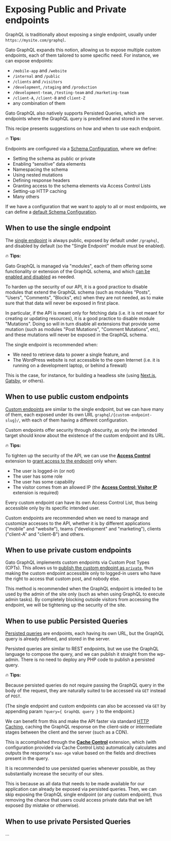 # Exposing Public and Private endpoints

GraphQL is traditionally about exposing a single endpoint, usually under `https://mysite.com/graphql`.

Gato GraphQL expands this notion, allowing us to expose multiple custom endpoints, each of them tailored to some specific need. For instance, we can expose endpoints:

- `/mobile-app` and `/website`
- `/internal` and `/public`
- `/clients` and `/visitors`
- `/development`, `/staging` and `/production`
- `/development-team`, `/testing-team` and `/marketing-team`
- `/client-A`, `/client-B` and `client-Z`
- any combination of them

Gato GraphQL also natively supports Persisted Queries, which are endpoints where the GraphQL query is predefined and stored in the server.

This recipe presents suggestions on how and when to use each endpoint.

<div class="doc-highlight" markdown=1>

🔥 **Tips:**

Endpoints are configured via a [Schema Configuration](https://gatographql.com/guides/use/creating-a-schema-configuration/), where we define:

- Setting the schema as public or private
- Enabling “sensitive” data elements
- Namespacing the schema
- Using nested mutations
- Defining response headers
- Granting access to the schema elements via Access Control Lists
- Setting-up HTTP caching
- Many others

If we have a configuration that we want to apply to all or most endpoints, we can define a [default Schema Configuration](https://gatographql.com/guides/config/defining-the-default-schema-configuration/).

</div>

## When to use the single endpoint

The [single endpoint](https://gatographql.com/guides/config/enabling-and-configuring-the-single-endpoint/) is always public, exposed by default under `/graphql`, and disabled by default (so the "Single Endpoint" module must be enabled).

<div class="doc-highlight" markdown=1>

🔥 **Tips:**

Gato GraphQL is managed via "modules", each of them offering some functionality or extension of the GraphQL schema, and which [can be enabled and disabled](https://gatographql.com/guides/config/browsing-enabling-and-disabling-modules/) as needed.

To harden up the security of our API, it is a good practice to disable modules that extend the GraphQL schema (such as modules "Posts", "Users", "Comments", "Blocks", etc) when they are not needed, as to make sure that that data will never be exposed in first place.

In particular, if the API is meant only for fetching data (i.e. it is not meant for creating or updating resources), it is a good practice to disable module "Mutations". Doing so will in turn disable all extensions that provide some mutation (such as modules "Post Mutations", "Comment Mutations", etc), and these mutations will never be exposed in the GraphQL schema.

</div>

The single endpoint is recommended when:

- We need to retrieve data to power a single feature, and
- The WordPress website is not accessible to the open Internet (i.e. it is running on a development laptop, or behind a firewall)

This is the case, for instance, for building a headless site (using [Next.js](https://nextjs.org/), [Gatsby](https://www.gatsbyjs.com/), or others).

## When to use public custom endpoints

[Custom endpoints](https://gatographql.com/guides/use/creating-a-custom-endpoint/) are similar to the single endpoint, but we can have many of them, each exposed under its own URL `graphql/{custom-endpoint-slug}/`, with each of them having a different configuration.

Custom endpoints offer security through obscurity, as only the intended target should know about the existence of the custom endpoint and its URL.

<div class="doc-highlight" markdown=1>

🔥 **Tips:**

To tighten up the security of the API, we can use the [**Access Control**](https://gatographql.com/extensions/access-control/) extension to [grant access to the endpoint](https://gatographql.com/guides/use/defining-access-control/) only when:

- The user is logged-in (or not)
- The user has some role
- The user has some capability
- The visitor comes from an allowed IP (the [**Access Control: Visitor IP**](https://gatographql.com/extensions/access-control-visitor-ip/) extension is required)

Every custom endpoint can have its own Access Control List, thus being accessible only by its specific intended user.

</div>

Custom endpoints are recommended when we need to manage and customize accesses to the API, whether it is by different applications ("mobile" and "website"), teams ("development" and "marketing"), clients ("client-A" and "client-B") and others.

## When to use private custom endpoints

Gato GraphQL implements custom endpoints via Custom Post Types (CPTs). This allows us to [publish the custom endpoint as `private`](https://gatographql.com/guides/special-features/public-private-and-password-protected-endpoints/#heading-private-endpoints), thus making the custom endpoint accessible only to logged-in users who have the right to access that custom post, and nobody else.

This method is recommended when the GraphQL endpoint is inteded to be used by the admin of the site only (such as when using GraphQL to execute admin tasks). By completely blocking outside visitors from accessing the endpoint, we will be tightening up the security of the site.

## When to use public Persisted Queries

[Persisted queries](https://gatographql.com/guides/use/creating-a-persisted-query/) are endpoints, each having its own URL, but the GraphQL query is already defined, and stored in the server.

Persisted queries are similar to REST endpoints, but we use the GraphQL language to compose the query, and we can publish it straight from the wp-admin. There is no need to deploy any PHP code to publish a persisted query.

<div class="doc-highlight" markdown=1>

🔥 **Tips:**

Because persisted queries do not require passing the GraphQL query in the body of the request, they are naturally suited to be accessed via `GET` instead of `POST`.

(The single endpoint and custom endpoints can also be accessed via `GET` by appending param `?query={ GraphQL query }` to the endpoint.)

We can benefit from this and make the API faster via standard [HTTP Caching](https://gatographql.com/guides/use/adding-http-caching/), caching the GraphQL response on the client-side or intermediate stages between the client and the server (such as a CDN).

This is accomplished through the [**Cache Control**](https://gatographql.com/extensions/cache-control/) extension, which (with configuration provided via Cache Control Lists) automatically calculates and outputs the response's `max-age` value based on the fields and directives present in the query.

</div>

It is recommended to use persisted queries whenever possible, as they substantially increase the security of our sites.

This is because as all data that needs to be made available for our application can already be exposed via persisted queries. Then, we can skip exposing the GraphQL single endpoint (or any custom endpoint), thus removing the chance that users could access private data that we left exposed (by mistake or otherwise).

## When to use private Persisted Queries

...

